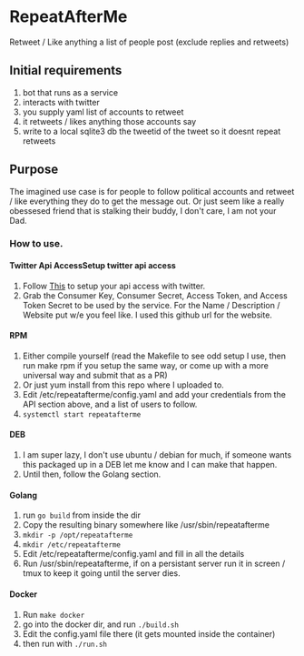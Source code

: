 # RepeatAfterMe
Retweet / Like anything a list of people post (exclude replies and retweets)
## Initial requirements
  1. bot that runs as a service
  2. interacts with twitter
  3. you supply yaml list of accounts to retweet
  4. it retweets / likes anything those accounts say
  5. write to a local sqlite3 db the tweetid of the tweet so it doesnt repeat retweets

## Purpose
The imagined use case is for people to follow political accounts and retweet / like everything they do to get the message out. Or just seem like a really obessesed friend that is stalking their buddy, I don't care, I am not your Dad.

### How to use.
#### Twitter Api AccessSetup twitter api access
  1. Follow [This](https://themepacific.com/how-to-generate-api-key-consumer-token-access-key-for-twitter-oauth/994/) to setup your api access with twitter.
  2. Grab the Consumer Key, Consumer Secret, Access Token, and Access Token Secret to be used by the service. For the Name / Description / Website put w/e you feel like. I used this github url for the website.

#### RPM
  1. Either compile yourself (read the Makefile to see odd setup I use, then run make rpm if you setup the same way, or come up with a more universal way and submit that as a PR)
  2. Or just yum install from this repo where I uploaded to.
  3. Edit /etc/repeatafterme/config.yaml and add your credentials from the API section above, and a list of users to follow.
  4. `systemctl start repeatafterme`

#### DEB
  1. I am super lazy, I don't use ubuntu / debian for much, if someone wants this packaged up in a DEB let me know and I can make that happen.
  2. Until then, follow the Golang section.


#### Golang
  1. run `go build` from inside the dir
  2. Copy the resulting binary somewhere like /usr/sbin/repeatafterme
  3. `mkdir -p /opt/repeatafterme`
  4. `mkdir /etc/repeatafterme`
  5. Edit /etc/repeatafterme/config.yaml and fill in all the details
  6. Run /usr/sbin/repeatafterme, if on a persistant server run it in screen / tmux to keep it going until the server dies.
#### Docker
  1. Run `make docker`
  2. go into the docker dir, and run `./build.sh`
  3. Edit the config.yaml file there (it gets mounted inside the container)
  4. then run with `./run.sh`
